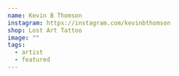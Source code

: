 ```yaml
---
name: Kevin B Thomson
instagram: https://instagram.com/kevinbthomson
shop: Lost Art Tattoo
image: ""
tags:
  - artist
  - featured
---
```

